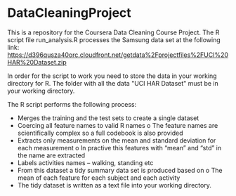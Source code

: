 # DataCleaningProject
This is a repository for the Coursera Data Cleaning Course Project. The R script file run_analysis.R processes the Samsung data set at the following link: https://d396qusza40orc.cloudfront.net/getdata%2Fprojectfiles%2FUCI%20HAR%20Dataset.zip  

In order for the script to work you need to store the data in your working directory for R. The folder with all the data "UCI HAR Dataset" must be in your working directory.

The R script performs the following process:
-	Merges the training and the test sets to create a single dataset
-	Coercing all feature names to valid R names
o	The feature names are scientifically complex so a full codebook is also provided
-	Extracts only measurements on the mean and standard deviation for each measurement
o	In practive this features with “mean” and “std” in the name are extracted
-	Labels activities names – walking, standing etc
-	From this dataset a tidy summary data set is produced based on
o	The mean of each feature for each subject and each activity
-	The tidy dataset is written as a text file into your working directory.
